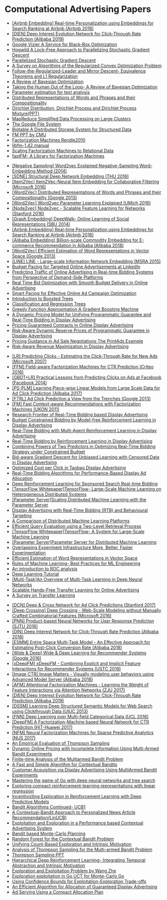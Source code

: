 # Computational Advertising Papers


<ul>
<li><a href="https://github.com/manjunath5496/Computational-Advertising-Papers/blob/main/img/%5BAirbnb%20Embedding%5D%20Real-time%20Personalization%20using%20Embeddings%20for%20Search%20Ranking%20at%20Airbnb%20%28Airbnb%202018%29.pdf">[Airbnb Embedding] Real-time Personalization using Embeddings for Search Ranking at Airbnb (Airbnb 2018)</a></li>
<li><a href="https://github.com/manjunath5496/Computational-Advertising-Papers/blob/main/img/%5BDIEN%5D%20Deep%20Interest%20Evolution%20Network%20for%20Click-Through%20Rate%20Prediction%20%28Alibaba%202019%29.pdf">[DIEN] Deep Interest Evolution Network for Click-Through Rate Prediction (Alibaba 2019)</a></li>

<li><a href="https://github.com/manjunath5496/Computational-Advertising-Papers/blob/main/img/Google%20Vizier%20A%20Service%20for%20Black-Box%20Optimization.pdf">Google Vizier A Service for Black-Box Optimization</a></li>
<li><a href="https://github.com/manjunath5496/Computational-Advertising-Papers/blob/main/img/Hogwild%20A%20Lock-Free%20Approach%20to%20Parallelizing%20Stochastic%20Gradient%20Descent.pdf">Hogwild A Lock-Free Approach to Parallelizing Stochastic Gradient Descent</a></li>
<li><a href="https://github.com/manjunath5496/Computational-Advertising-Papers/blob/main/img/Parallelized%20Stochastic%20Gradient%20Descent.pdf">Parallelized Stochastic Gradient Descent</a></li>
<li><a href="https://github.com/manjunath5496/Computational-Advertising-Papers/blob/main/img/A%20Survey%20on%20Algorithms%20of%20the%20Regularized%20Convex%20Optimization%20Problem.pptx">A Survey on Algorithms of the Regularized Convex Optimization Problem</a></li>
<li><a href="https://github.com/manjunath5496/Computational-Advertising-Papers/blob/main/img/Follow-the-Regularized-Leader%20and%20Mirror%20Descent-%20Equivalence%20Theorems%20and%20L1%20Regularization.pdf">Follow-the-Regularized-Leader and Mirror Descent- Equivalence Theorems and L1 Regularization</a></li>
<li><a href="https://github.com/manjunath5496/Computational-Advertising-Papers/blob/main/img/A%20Review%20of%20Bayesian%20Optimization.pdf">A Review of Bayesian Optimization</a></li>
<li><a href="https://github.com/manjunath5496/Computational-Advertising-Papers/blob/main/img/Taking%20the%20Human%20Out%20of%20the%20Loop-%20A%20Review%20of%20Bayesian%20Optimization.pdf">Taking the Human Out of the Loop- A Review of Bayesian Optimization</a></li>


<li><a href="https://github.com/manjunath5496/Computational-Advertising-Papers/blob/main/img/Parameter%20estimation%20for%20text%20analysis.pdf">Parameter estimation for text analysis</a></li>
<li><a href="https://github.com/manjunath5496/Computational-Advertising-Papers/blob/main/img/Distributed%20Representations%20of%20Words%20and%20Phrases%20and%20their%20Compositionality.pdf">Distributed Representations of Words and Phrases and their Compositionality</a></li>
<li><a href="https://github.com/manjunath5496/Computational-Advertising-Papers/blob/main/img/Dirichlet%20Distribution%2C%20Dirichlet%20Process%20and%20Dirichlet%20Process%20Mixture%28PPT%29.pdf">Dirichlet Distribution, Dirichlet Process and Dirichlet Process Mixture(PPT)</a></li>


<li><a href="https://github.com/manjunath5496/Computational-Advertising-Papers/blob/main/img/MapReduce%20Simplified%20Data%20Processing%20on%20Large%20Clusters.pdf">MapReduce Simplified Data Processing on Large Clusters</a></li>
<li><a href="https://github.com/manjunath5496/Computational-Advertising-Papers/blob/main/img/The%20Google%20File%20System.pdf">The Google File System</a></li>
<li><a href="https://github.com/manjunath5496/Computational-Advertising-Papers/blob/main/img/Bigtable%20A%20Distributed%20Storage%20System%20for%20Structured%20Data.pdf">Bigtable A Distributed Storage System for Structured Data</a></li>

<li><a href="https://github.com/manjunath5496/Computational-Advertising-Papers/blob/main/img/FM%20PPT%20by%20CMU.pdf">FM PPT by CMU</a></li>
<li><a href="https://github.com/manjunath5496/Computational-Advertising-Papers/blob/main/img/Factorization%20Machines%20Rendle2010.pdf">Factorization Machines Rendle2010</a></li>
<li><a href="https://github.com/manjunath5496/Computational-Advertising-Papers/blob/main/img/libfm-1.42.manual.pdf">libfm-1.42.manual</a></li>
<li><a href="https://github.com/manjunath5496/Computational-Advertising-Papers/blob/main/img/Scaling%20Factorization%20Machines%20to%20Relational%20Data.pdf">Scaling Factorization Machines to Relational Data</a></li>
<li><a href="https://github.com/manjunath5496/Computational-Advertising-Papers/blob/main/img/fastFM-%20A%20Library%20for%20Factorization%20Machines.pdf">fastFM- A Library for Factorization Machines</a></li>
</ul>
<ul>
<li><a href="https://github.com/manjunath5496/Computational-Advertising-Papers/blob/main/img/%5BNegative%20Sampling%5D%20Word2vec%20Explained%20Negative-Sampling%20Word-Embedding%20Method%20%282014%29.pdf">[Negative Sampling] Word2vec Explained Negative-Sampling Word-Embedding Method (2014)</a></li>
<li><a href="https://github.com/manjunath5496/Computational-Advertising-Papers/blob/main/img/%5BSDNE%5D%20Structural%20Deep%20Network%20Embedding%20%28THU%202016%29.pdf">[SDNE] Structural Deep Network Embedding (THU 2016)</a></li>
<li><a href="https://github.com/manjunath5496/Computational-Advertising-Papers/blob/main/img/%5BItem2Vec%5D%20Item2Vec-Neural%20Item%20Embedding%20for%20Collaborative%20Filtering%20%28Microsoft%202016%29.pdf">[Item2Vec] Item2Vec-Neural Item Embedding for Collaborative Filtering (Microsoft 2016)</a></li>
<li><a href="https://github.com/manjunath5496/Computational-Advertising-Papers/blob/main/img/%5BWord2Vec%5D%20Distributed%20Representations%20of%20Words%20and%20Phrases%20and%20their%20Compositionality%20%28Google%202013%29.pdf">[Word2Vec] Distributed Representations of Words and Phrases and their Compositionality (Google 2013)</a></li>
<li><a href="https://github.com/manjunath5496/Computational-Advertising-Papers/blob/main/img/%5BWord2Vec%5D%20Word2vec%20Parameter%20Learning%20Explained%20%28UMich%202016%29.pdf">[Word2Vec] Word2vec Parameter Learning Explained (UMich 2016)</a></li>
<li><a href="https://github.com/manjunath5496/Computational-Advertising-Papers/blob/main/img/%5BNode2vec%5D%20Node2vec%20-%20Scalable%20Feature%20Learning%20for%20Networks%20%28Stanford%202016%29.pdf">[Node2vec] Node2vec - Scalable Feature Learning for Networks (Stanford 2016)</a></li>
<li><a href="https://github.com/manjunath5496/Computational-Advertising-Papers/blob/main/img/%5BGraph%20Embedding%5D%20DeepWalk-%20Online%20Learning%20of%20Social%20Representations%20%28SBU%202014%29.pdf">[Graph Embedding] DeepWalk- Online Learning of Social Representations (SBU 2014)</a></li>
<li><a href="https://github.com/manjunath5496/Computational-Advertising-Papers/blob/main/img/%5BAirbnb%20Embedding%5D%20Real-time%20Personalization%20using%20Embeddings%20for%20Search%20Ranking%20at%20Airbnb%20%28Airbnb%202018%29.pdf">[Airbnb Embedding] Real-time Personalization using Embeddings for Search Ranking at Airbnb (Airbnb 2018)</a></li>
<li><a href="https://github.com/manjunath5496/Computational-Advertising-Papers/blob/main/img/%5BAlibaba%20Embedding%5D%20Billion-scale%20Commodity%20Embedding%20for%20E-commerce%20Recommendation%20in%20Alibaba%20%28Alibaba%202018%29.pdf">[Alibaba Embedding] Billion-scale Commodity Embedding for E-commerce Recommendation in Alibaba (Alibaba 2018)</a></li>
<li><a href="https://github.com/manjunath5496/Computational-Advertising-Papers/blob/main/img/%5BWord2Vec%5D%20Efficient%20Estimation%20of%20Word%20Representations%20in%20Vector%20Space%20%28Google%202013%29.pdf">[Word2Vec] Efficient Estimation of Word Representations in Vector Space (Google 2013)</a></li>
<li><a href="https://github.com/manjunath5496/Computational-Advertising-Papers/blob/main/img/%5BLINE%5D%20LINE%20-%20Large-scale%20Information%20Network%20Embedding%20%28MSRA%202015%29.pdf">[LINE] LINE - Large-scale Information Network Embedding (MSRA 2015)</a></li>

<li><a href="https://github.com/manjunath5496/Computational-Advertising-Papers/blob/main/img/Budget%20Pacing%20for%20Targeted%20Online%20Advertisements%20at%20LinkedIn.pdf">Budget Pacing for Targeted Online Advertisements at LinkedIn</a></li>
<li><a href="https://github.com/manjunath5496/Computational-Advertising-Papers/blob/main/img/Predicting%20Traffic%20of%20Online%20Advertising%20in%20Real-time%20Bidding%20Systems%20from%20Perspective%20of%20Demand-Side%20Platforms.pdf">Predicting Traffic of Online Advertising in Real-time Bidding Systems from Perspective of Demand-Side Platforms</a></li>
<li><a href="https://github.com/manjunath5496/Computational-Advertising-Papers/blob/main/img/Real%20Time%20Bid%20Optimization%20with%20Smooth%20Budget%20Delivery%20in%20Online%20Advertising.pdf">Real Time Bid Optimization with Smooth Budget Delivery in Online Advertising</a></li>
<li><a href="https://github.com/manjunath5496/Computational-Advertising-Papers/blob/main/img/Smart%20Pacing%20for%20Effective%20Online%20Ad%20Campaign%20Optimization.pdf">Smart Pacing for Effective Online Ad Campaign Optimization</a></li>

<li><a href="https://github.com/manjunath5496/Computational-Advertising-Papers/blob/main/img/Introduction%20to%20Boosted%20Trees.pdf">Introduction to Boosted Trees</a></li>
<li><a href="https://github.com/manjunath5496/Computational-Advertising-Papers/blob/main/img/Classification%20and%20Regression%20Trees.pdf">Classification and Regression Trees</a></li>
<li><a href="https://github.com/manjunath5496/Computational-Advertising-Papers/blob/main/img/Greedy%20Function%20Approximation%20A%20Gradient%20Boosting%20Machine.pdf">Greedy Function Approximation A Gradient Boosting Machine</a></li>

<li><a href="https://github.com/manjunath5496/Computational-Advertising-Papers/blob/main/img/A%20Dynamic%20Pricing%20Model%20for%20Unifying%20Programmatic%20Guarantee%20and%20Real-Time%20Bidding%20in%20Display%20Advertising.pdf">A Dynamic Pricing Model for Unifying Programmatic Guarantee and Real-Time Bidding in Display Advertising</a></li>
<li><a href="https://github.com/manjunath5496/Computational-Advertising-Papers/blob/main/img/Pricing%20Guaranteed%20Contracts%20in%20Online%20Display%20Advertising.pdf">Pricing Guaranteed Contracts in Online Display Advertising</a></li>
<li><a href="https://github.com/manjunath5496/Computational-Advertising-Papers/blob/main/img/Risk-Aware%20Dynamic%20Reserve%20Prices%20of%20Programmatic%20Guarantee%20in%20Display%20Advertising.pdf">Risk-Aware Dynamic Reserve Prices of Programmatic Guarantee in Display Advertising</a></li>
<li><a href="https://github.com/manjunath5496/Computational-Advertising-Papers/blob/main/img/Pricing%20Guidance%20in%20Ad%20Sale%20Negotiations%20The%20PrintAds%20Example.pdf">Pricing Guidance in Ad Sale Negotiations The PrintAds Example</a></li>
<li><a href="https://github.com/manjunath5496/Computational-Advertising-Papers/blob/main/img/Risk-Aware%20Revenue%20Maximization%20in%20Display%20Advertising.pdf">Risk-Aware Revenue Maximization in Display Advertising</a></li>
</ul>
<ul>
<li><a href="https://github.com/manjunath5496/Computational-Advertising-Papers/blob/main/img/%5BLR%5D%20Predicting%20Clicks%20-%20Estimating%20the%20Click-Through%20Rate%20for%20New%20Ads%20%28Microsoft%202007%29.pdf">[LR] Predicting Clicks - Estimating the Click-Through Rate for New Ads (Microsoft 2007)</a></li>
<li><a href="https://github.com/manjunath5496/Computational-Advertising-Papers/blob/main/img/%5BFFM%5D%20Field-aware%20Factorization%20Machines%20for%20CTR%20Prediction%20%28Criteo%202016%29.pdf">[FFM] Field-aware Factorization Machines for CTR Prediction (Criteo 2016)</a></li>
<li><a href="https://github.com/manjunath5496/Computational-Advertising-Papers/blob/main/img/%5BGBDT%2BLR%5D%20Practical%20Lessons%20from%20Predicting%20Clicks%20on%20Ads%20at%20Facebook%20%28Facebook%202014%29.pdf">[GBDT+LR] Practical Lessons from Predicting Clicks on Ads at Facebook (Facebook 2014)</a></li>
<li><a href="https://github.com/manjunath5496/Computational-Advertising-Papers/blob/main/img/%5BPS-PLM%5D%20Learning%20Piece-wise%20Linear%20Models%20from%20Large%20Scale%20Data%20for%20Ad%20Click%20Prediction%20%28Alibaba%202017%29.pdf">[PS-PLM] Learning Piece-wise Linear Models from Large Scale Data for Ad Click Prediction (Alibaba 2017)</a></li>
<li><a href="https://github.com/manjunath5496/Computational-Advertising-Papers/blob/main/img/%5BFTRL%5D%20Ad%20Click%20Prediction%20a%20View%20from%20the%20Trenches%20%28Google%202013%29.pdf">[FTRL] Ad Click Prediction a View from the Trenches (Google 2013)</a></li>
<li><a href="https://github.com/manjunath5496/Computational-Advertising-Papers/blob/main/img/%5BFM%5D%20Fast%20Context-aware%20Recommendations%20with%20Factorization%20Machines%20%28UKON%202011%29.pdf">[FM] Fast Context-aware Recommendations with Factorization Machines (UKON 2011)</a></li>

<li><a href="https://github.com/manjunath5496/Computational-Advertising-Papers/blob/main/img/Research%20Frontier%20of%20Real-Time%20Bidding%20based%20Display%20Advertising.pdf">Research Frontier of Real-Time Bidding based Display Advertising</a></li>
<li><a href="https://github.com/manjunath5496/Computational-Advertising-Papers/blob/main/img/Budget%20Constrained%20Bidding%20by%20Model-free%20Reinforcement%20Learning%20in%20Display%20Advertising.pdf">Budget Constrained Bidding by Model-free Reinforcement Learning in Display Advertising</a></li>
<li><a href="https://github.com/manjunath5496/Computational-Advertising-Papers/blob/main/img/Real-Time%20Bidding%20with%20Multi-Agent%20Reinforcement%20Learning%20in%20Display%20Advertising.pdf">Real-Time Bidding with Multi-Agent Reinforcement Learning in Display Advertising</a></li>
<li><a href="https://github.com/manjunath5496/Computational-Advertising-Papers/blob/main/img/Real-Time%20Bidding%20by%20Reinforcement%20Learning%20in%20Display%20Advertising.pdf">Real-Time Bidding by Reinforcement Learning in Display Advertising</a></li>
<li><a href="https://github.com/manjunath5496/Computational-Advertising-Papers/blob/main/img/Combining%20Powers%20of%20Two%20Predictors%20in%20Optimizing%20Real-Time%20Bidding%20Strategy%20under%20Constrained%20Budget.pdf">Combining Powers of Two Predictors in Optimizing Real-Time Bidding Strategy under Constrained Budget</a></li>
<li><a href="https://github.com/manjunath5496/Computational-Advertising-Papers/blob/main/img/Bid-aware%20Gradient%20Descent%20for%20Unbiased%20Learning%20with%20Censored%20Data%20in%20Display%20Advertising.pdf">Bid-aware Gradient Descent for Unbiased Learning with Censored Data in Display Advertising</a></li>
<li><a href="https://github.com/manjunath5496/Computational-Advertising-Papers/blob/main/img/Optimized%20Cost%20per%20Click%20in%20Taobao%20Display%20Advertising.pdf">Optimized Cost per Click in Taobao Display Advertising</a></li>
<li><a href="https://github.com/manjunath5496/Computational-Advertising-Papers/blob/main/img/Real-Time%20Bidding%20Algorithms%20for%20Performance-Based%20Display%20Ad%20Allocation.pdf">Real-Time Bidding Algorithms for Performance-Based Display Ad Allocation</a></li>
<li><a href="https://github.com/manjunath5496/Computational-Advertising-Papers/blob/main/img/Deep%20Reinforcement%20Learning%20for%20Sponsored%20Search%20Real-time%20Bidding.pdf">Deep Reinforcement Learning for Sponsored Search Real-time Bidding</a></li>

<li><a href="https://github.com/manjunath5496/Computational-Advertising-Papers/blob/main/img/%5BTensorFlow%20Whitepaper%5DTensorFlow-%20Large-Scale%20Machine%20Learning%20on%20Heterogeneous%20Distributed%20Systems.pdf">[TensorFlow Whitepaper]TensorFlow- Large-Scale Machine Learning on Heterogeneous Distributed Systems</a></li>
<li><a href="https://github.com/manjunath5496/Computational-Advertising-Papers/blob/main/img/%5BParameter%20Server%5DScaling%20Distributed%20Machine%20Learning%20with%20the%20Parameter%20Server.pdf">[Parameter Server]Scaling Distributed Machine Learning with the Parameter Server</a></li>
<li><a href="https://github.com/manjunath5496/Computational-Advertising-Papers/blob/main/img/Display%20Advertising%20with%20Real-Time%20Bidding%20%28RTB%29%20and%20Behavioural%20Targeting.pdf">Display Advertising with Real-Time Bidding (RTB) and Behavioural Targeting</a></li>
<li><a href="https://github.com/manjunath5496/Computational-Advertising-Papers/blob/main/img/A%20Comparison%20of%20Distributed%20Machine%20Learning%20Platforms.pdf">A Comparison of Distributed Machine Learning Platforms</a></li>
<li><a href="https://github.com/manjunath5496/Computational-Advertising-Papers/blob/main/img/Efficient%20Query%20Evaluation%20using%20a%20Two-Level%20Retrieval%20Process.pdf">Efficient Query Evaluation using a Two-Level Retrieval Process</a></li>
<li><a href="https://github.com/manjunath5496/Computational-Advertising-Papers/blob/main/img/%5BTensorFlow%20Whitepaper%5DTensorFlow-%20A%20System%20for%20Large-Scale%20Machine%20Learning.pdf">[TensorFlow Whitepaper]TensorFlow- A System for Large-Scale Machine Learning</a></li>
<li><a href="https://github.com/manjunath5496/Computational-Advertising-Papers/blob/main/img/%5BParameter%20Server%5DParameter%20Server%20for%20Distributed%20Machine%20Learning.pdf">[Parameter Server]Parameter Server for Distributed Machine Learning</a></li>
<li><a href="https://github.com/manjunath5496/Computational-Advertising-Papers/blob/main/img/Overlapping%20Experiment%20Infrastructure%20More%2C%20Better%2C%20Faster%20Experimentation.pdf">Overlapping Experiment Infrastructure More, Better, Faster Experimentation</a></li>


<li><a href="https://github.com/manjunath5496/Computational-Advertising-Papers/blob/main/img/Efficient%20Estimation%20of%20Word%20Representations%20in%20Vector%20Space.pdf">Efficient Estimation of Word Representations in Vector Space</a></li>
<li><a href="https://github.com/manjunath5496/Computational-Advertising-Papers/blob/main/img/Rules%20of%20Machine%20Learning-%20Best%20Practices%20for%20ML%20Engineering.pdf">Rules of Machine Learning- Best Practices for ML Engineering</a></li>
<li><a href="https://github.com/manjunath5496/Computational-Advertising-Papers/blob/main/img/An%20introduction%20to%20ROC%20analysis.pdf">An introduction to ROC analysis</a></li>
<li><a href="https://github.com/manjunath5496/Computational-Advertising-Papers/blob/main/img/Deep%20Learning%20Tutorial.pdf">Deep Learning Tutorial</a></li>

<li><a href="https://github.com/manjunath5496/Computational-Advertising-Papers/blob/main/img/%5BMulti-Task%5DAn%20Overview%20of%20Multi-Task%20Learning%20in%20Deep%20Neural%20Networks.pdf">[Multi-Task]An Overview of Multi-Task Learning in Deep Neural Networks</a></li>
<li><a href="https://github.com/manjunath5496/Computational-Advertising-Papers/blob/main/img/Scalable%20Hands-Free%20Transfer%20Learning%20for%20Online%20Advertising.pdf">Scalable Hands-Free Transfer Learning for Online Advertising</a></li>
<li><a href="https://github.com/manjunath5496/Computational-Advertising-Papers/blob/main/img/A%20Survey%20on%20Transfer%20Learning.pdf">A Survey on Transfer Learning</a></li>
</ul>
<ul>
<li><a href="https://github.com/manjunath5496/Computational-Advertising-Papers/blob/main/img/%5BDCN%5D%20Deep%20%26%20Cross%20Network%20for%20Ad%20Click%20Predictions%20%28Stanford%202017%29.pdf">[DCN] Deep &amp; Cross Network for Ad Click Predictions (Stanford 2017)</a></li>
<li><a href="https://github.com/manjunath5496/Computational-Advertising-Papers/blob/main/img/%5BDeep%20Crossing%5D%20Deep%20Crossing%20-%20Web-Scale%20Modeling%20without%20Manually%20Crafted%20Combinatorial%20Features%20%28Microsoft%202016%29.pdf">[Deep Crossing] Deep Crossing - Web-Scale Modeling without Manually Crafted Combinatorial Features (Microsoft 2016)</a></li>
<li><a href="https://github.com/manjunath5496/Computational-Advertising-Papers/blob/main/img/%5BPNN%5D%20Product-based%20Neural%20Networks%20for%20User%20Response%20Prediction%20%28SJTU%202016%29.pdf">[PNN] Product-based Neural Networks for User Response Prediction (SJTU 2016)</a></li>
<li><a href="https://github.com/manjunath5496/Computational-Advertising-Papers/blob/main/img/%5BDIN%5D%20Deep%20Interest%20Network%20for%20Click-Through%20Rate%20Prediction%20%28Alibaba%202018%29.pdf">[DIN] Deep Interest Network for Click-Through Rate Prediction (Alibaba 2018)</a></li>
<li><a href="https://github.com/manjunath5496/Computational-Advertising-Papers/blob/main/img/%5BESMM%5D%20Entire%20Space%20Multi-Task%20Model%20-%20An%20Effective%20Approach%20for%20Estimating%20Post-Click%20Conversion%20Rate%20%28Alibaba%202018%29.pdf">[ESMM] Entire Space Multi-Task Model - An Effective Approach for Estimating Post-Click Conversion Rate (Alibaba 2018)</a></li>
<li><a href="https://github.com/manjunath5496/Computational-Advertising-Papers/blob/main/img/%5BWide%20%26%20Deep%5D%20Wide%20%26%20Deep%20Learning%20for%20Recommender%20Systems%20%28Google%202016%29.pdf">[Wide &amp; Deep] Wide &amp; Deep Learning for Recommender Systems (Google 2016)</a></li>
<li><a href="https://github.com/manjunath5496/Computational-Advertising-Papers/blob/main/img/%5BxDeepFM%5D%20xDeepFM%20-%20Combining%20Explicit%20and%20Implicit%20Feature%20Interactions%20for%20Recommender%20Systems%20%28USTC%202018%29.pdf">[xDeepFM] xDeepFM - Combining Explicit and Implicit Feature Interactions for Recommender Systems (USTC 2018)</a></li>
<li><a href="https://github.com/manjunath5496/Computational-Advertising-Papers/blob/main/img/%5BImage%20CTR%5D%20Image%20Matters%20-%20Visually%20modeling%20user%20behaviors%20using%20Advanced%20Model%20Server%20%28Alibaba%202018%29.pdf">[Image CTR] Image Matters - Visually modeling user behaviors using Advanced Model Server (Alibaba 2018)</a></li>
<li><a href="https://github.com/manjunath5496/Computational-Advertising-Papers/blob/main/img/%5BAFM%5D%20Attentional%20Factorization%20Machines%20-%20Learning%20the%20Weight%20of%20Feature%20Interactions%20via%20Attention%20Networks%20%28ZJU%202017%29.pdf">[AFM] Attentional Factorization Machines - Learning the Weight of Feature Interactions via Attention Networks (ZJU 2017)</a></li>
<li><a href="https://github.com/manjunath5496/Computational-Advertising-Papers/blob/main/img/%5BDIEN%5D%20Deep%20Interest%20Evolution%20Network%20for%20Click-Through%20Rate%20Prediction%20%28Alibaba%202019%29.pdf">[DIEN] Deep Interest Evolution Network for Click-Through Rate Prediction (Alibaba 2019)</a></li>
<li><a href="https://github.com/manjunath5496/Computational-Advertising-Papers/blob/main/img/%5BDSSM%5D%20Learning%20Deep%20Structured%20Semantic%20Models%20for%20Web%20Search%20using%20Clickthrough%20Data%20%28UIUC%202013%29.pdf">[DSSM] Learning Deep Structured Semantic Models for Web Search using Clickthrough Data (UIUC 2013)</a></li>
<li><a href="https://github.com/manjunath5496/Computational-Advertising-Papers/blob/main/img/%5BFNN%5D%20Deep%20Learning%20over%20Multi-field%20Categorical%20Data%20%28UCL%202016%29.pdf">[FNN] Deep Learning over Multi-field Categorical Data (UCL 2016)</a></li>
<li><a href="https://github.com/manjunath5496/Computational-Advertising-Papers/blob/main/img/%5BDeepFM%5D%20A%20Factorization-Machine%20based%20Neural%20Network%20for%20CTR%20Prediction%20%28HIT-Huawei%202017%29.pdf">[DeepFM] A Factorization-Machine based Neural Network for CTR Prediction (HIT-Huawei 2017)</a></li>
<li><a href="https://github.com/manjunath5496/Computational-Advertising-Papers/blob/main/img/%5BNFM%5D%20Neural%20Factorization%20Machines%20for%20Sparse%20Predictive%20Analytics%20%28NUS%202017%29.pdf">[NFM] Neural Factorization Machines for Sparse Predictive Analytics (NUS 2017)</a></li>

<li><a href="https://github.com/manjunath5496/Computational-Advertising-Papers/blob/main/img/An%20Empirical%20Evaluation%20of%20Thompson%20Sampling.pdf">An Empirical Evaluation of Thompson Sampling</a></li>
<li><a href="https://github.com/manjunath5496/Computational-Advertising-Papers/blob/main/img/Dynamic%20Online%20Pricing%20with%20Incomplete%20Information%20Using%20Multi-Armed%20Bandit%20Experiments.pdf">Dynamic Online Pricing with Incomplete Information Using Multi-Armed Bandit Experiments</a></li>
<li><a href="https://github.com/manjunath5496/Computational-Advertising-Papers/blob/main/img/Finite-time%20Analysis%20of%20the%20Multiarmed%20Bandit%20Problem.pdf">Finite-time Analysis of the Multiarmed Bandit Problem</a></li>
<li><a href="https://github.com/manjunath5496/Computational-Advertising-Papers/blob/main/img/A%20Fast%20and%20Simple%20Algorithm%20for%20Contextual%20Bandits.pdf">A Fast and Simple Algorithm for Contextual Bandits</a></li>
<li><a href="https://github.com/manjunath5496/Computational-Advertising-Papers/blob/main/img/Customer%20Acquisition%20via%20Display%20Advertising%20Using%20MultiArmed%20Bandit%20Experiments.pdf">Customer Acquisition via Display Advertising Using MultiArmed Bandit Experiments</a></li>
<li><a href="https://github.com/manjunath5496/Computational-Advertising-Papers/blob/main/img/Mastering%20the%20game%20of%20Go%20with%20deep%20neural%20networks%20and%20tree%20search.pdf">Mastering the game of Go with deep neural networks and tree search</a></li>
<li><a href="https://github.com/manjunath5496/Computational-Advertising-Papers/blob/main/img/Exploring%20compact%20reinforcement-learning%20representations%20with%20linear%20regression.pdf">Exploring compact reinforcement-learning representations with linear regression</a></li>
<li><a href="https://github.com/manjunath5496/Computational-Advertising-Papers/blob/main/img/Incentivizting%20Exploration%20in%20Reinforcement%20Learning%20with%20Deep%20Predictive%20Models.pdf">Incentivizting Exploration in Reinforcement Learning with Deep Predictive Models</a></li>
<li><a href="https://github.com/manjunath5496/Computational-Advertising-Papers/blob/main/img/Bandit%20Algorithms%20Continued-%20UCB1.pdf">Bandit Algorithms Continued- UCB1</a></li>
<li><a href="https://github.com/manjunath5496/Computational-Advertising-Papers/blob/main/img/A%20Contextual-Bandit%20Approach%20to%20Personalized%20News%20Article%20Recommendation%28LinUCB%29.pdf">A Contextual-Bandit Approach to Personalized News Article Recommendation(LinUCB)</a></li>
<li><a href="https://github.com/manjunath5496/Computational-Advertising-Papers/blob/main/img/Exploitation%20and%20Exploration%20in%20a%20Performance%20based%20Contextual%20Advertising%20System.pdf">Exploitation and Exploration in a Performance based Contextual Advertising System</a></li>
<li><a href="https://github.com/manjunath5496/Computational-Advertising-Papers/blob/main/img/Bandit%20based%20Monte-Carlo%20Planning.pdf">Bandit based Monte-Carlo Planning</a></li>
<li><a href="https://github.com/manjunath5496/Computational-Advertising-Papers/blob/main/img/Random%20Forest%20for%20the%20Contextual%20Bandit%20Problem.pdf">Random Forest for the Contextual Bandit Problem</a></li>
<li><a href="https://github.com/manjunath5496/Computational-Advertising-Papers/blob/main/img/Unifying%20Count-Based%20Exploration%20and%20Intrinsic%20Motivation.pdf">Unifying Count-Based Exploration and Intrinsic Motivation</a></li>
<li><a href="https://github.com/manjunath5496/Computational-Advertising-Papers/blob/main/img/Analysis%20of%20Thompson%20Sampling%20for%20the%20Multi-armed%20Bandit%20Problem.pdf">Analysis of Thompson Sampling for the Multi-armed Bandit Problem</a></li>
<li><a href="https://github.com/manjunath5496/Computational-Advertising-Papers/blob/main/img/Thompson%20Sampling%20PPT.pdf">Thompson Sampling PPT</a></li>
<li><a href="https://github.com/manjunath5496/Computational-Advertising-Papers/blob/main/img/Hierarchical%20Deep%20Reinforcement%20Learning-%20Integrating%20Temporal%20Abstraction%20and%20Intrinsic%20Motivation.pdf">Hierarchical Deep Reinforcement Learning- Integrating Temporal Abstraction and Intrinsic Motivation</a></li>
<li><a href="https://github.com/manjunath5496/Computational-Advertising-Papers/blob/main/img/Exploration%20and%20Exploitation%20Problem%20by%20Wang%20Zhe.pptx">Exploration and Exploitation Problem by Wang Zhe</a></li>
<li><a href="https://github.com/manjunath5496/Computational-Advertising-Papers/blob/main/img/Exploration%20exploitation%20in%20Go%20UCT%20for%20Monte-Carlo%20Go.pdf">Exploration exploitation in Go UCT for Monte-Carlo Go</a></li>
<li><a href="https://github.com/manjunath5496/Computational-Advertising-Papers/blob/main/img/Using%20Confidence%20Bounds%20for%20Exploitation-Exploration%20Trade-offs.pdf">Using Confidence Bounds for Exploitation-Exploration Trade-offs</a></li>

<li><a href="https://github.com/manjunath5496/Computational-Advertising-Papers/blob/main/img/An%20Efficient%20Algorithm%20for%20Allocation%20of%20Guaranteed%20Display%20Advertising.pdf">An Efficient Algorithm for Allocation of Guaranteed Display Advertising</a></li>
<li><a href="https://github.com/manjunath5496/Computational-Advertising-Papers/blob/main/img/Ad%20Serving%20Using%20a%20Compact%20Allocation%20Plan.pdf">Ad Serving Using a Compact Allocation Plan</a></li>
</ul>
